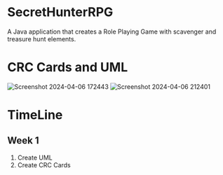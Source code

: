 # SecretHunterRPG
A Java application that creates a Role Playing Game with scavenger and treasure hunt elements.

# CRC Cards and UML
![Screenshot 2024-04-06 172443](https://github.com/YosefVal/SecretHunterRPG/assets/164386596/eb148b53-1d38-428a-9ffd-e5b1277a9e82)
![Screenshot 2024-04-06 212401](https://github.com/YosefVal/SecretHunterRPG/assets/164386596/17b510b9-241d-4788-b310-83739a947ba1)

# TimeLine

## Week 1
1. Create UML
2. Create CRC Cards
